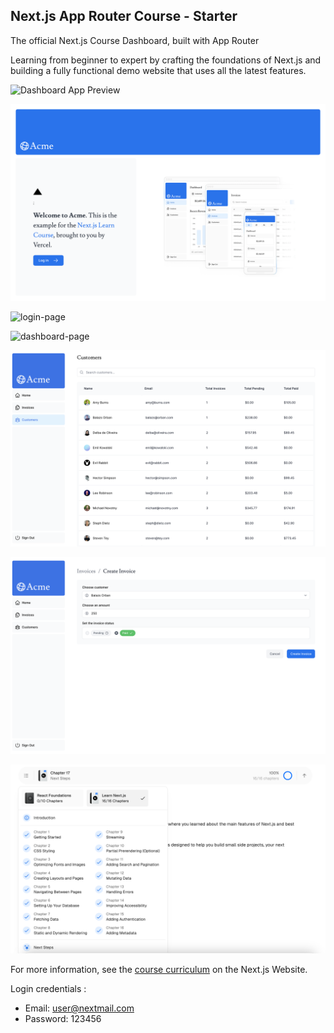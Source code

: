 ## Next.js App Router Course - Starter

The official Next.js Course Dashboard, built with App Router

Learning from beginner to expert by crafting the foundations of Next.js and building a fully functional demo website that uses all the latest features.

![Dashboard App Preview](./resources/acme-dashboar-app.avif)

![home-page](./resources/home-page.png)

![login-page](./resources/login-page].png)

![dashboard-page](./resources/dashboard-page.png)

![customer-page](./resources/customer-page.png)

![create-invoice-page](./resources/create-invoice-page.png)


![Nextjs Course Comletion](./resources/nextjs-course-completion.png)


For more information, see the [course curriculum](https://nextjs.org/learn) on the Next.js Website.

Login credentials :
- Email: user@nextmail.com
- Password: 123456
